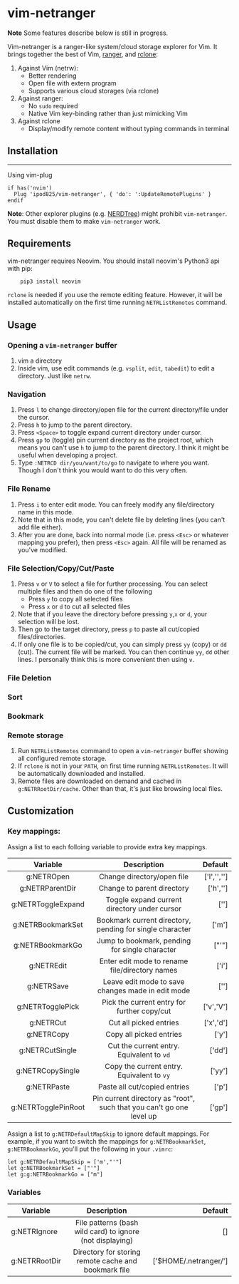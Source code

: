 vim-netranger
=============

__Note__ Some features describe below is still in progress.

Vim-netranger is a ranger-like system/cloud storage explorer for Vim. It brings together the best of Vim, [ranger](https://github.com/ranger/ranger), and [rclone](https://rclone.org/):

1. Against Vim (netrw):
    - Better rendering
    - Open file with extern program
    - Supports various cloud storages (via rclone)
2. Against ranger:
    - No `sudo` required
    - Native Vim key-binding rather than just mimicking Vim
3. Against rclone
    - Display/modify remote content without typing commands in terminal

## Installation
------------

Using vim-plug

```viml
if has('nvim')
  Plug 'ipod825/vim-netranger', { 'do': ':UpdateRemotePlugins' }
endif
```
__Note__: Other explorer plugins (e.g. [NERDTree](https://github.com/scrooloose/nerdtree)) might prohibit `vim-netranger`. You must disable them to make `vim-netranger` work.

## Requirements

vim-netranger requires Neovim. You should install neovim's Python3 api with pip:

```bash
    pip3 install neovim
```

`rclone` is needed if you use the remote editing feature. However, it will be installed automatically on the first time running `NETRListRemotes` command.


## Usage

### Opening a `vim-netranger` buffer
1. vim a directory
2. Inside vim, use edit commands (e.g. `vsplit`, `edit`, `tabedit`) to edit a directory. Just like `netrw`.

### Navigation
1. Press `l` to change directory/open file for the current directory/file under the cursor.
2. Press `h` to jump to the parent directory.
3. Press `<Space>` to toggle expand current directory under cursor.
4. Press `gp` to (toggle) pin current directory as the project root, which means you can't use `h` to jump to the parent directory. I think it might be useful when developing a project.
5. Type `:NETRCD dir/you/want/to/go` to navigate to where you want. Though I don't think you would want to do this very often.

### File Rename
1. Press `i` to enter edit mode. You can freely modify any file/directory name in this mode.
2. Note that in this mode, you can't delete file by deleting lines (you can't add file either).
3. After you are done, back into normal mode (i.e. press `<Esc>` or whatever mapping you prefer), then press `<Esc>` again. All file will be renamed as you've modified.

### File Selection/Copy/Cut/Paste
1. Press `v` or `V` to select a file for further processing. You can select multiple files and then do one of the following
    * Press `y` to copy all selected files
    * Press `x` or `d` to cut all selected files
2. Note that if you leave the directory before pressing `y`,`x` or `d`, your selection will be lost.
3. Then go to the target directory, press `p` to paste all cut/copied files/directories.
4. If only one file is to be copied/cut, you can simply press `yy` (copy) or `dd` (cut). The current file will be marked. You can then continue `yy`,  `dd` other lines. I personally think this is more convenient then using `v`.

### File Deletion

### Sort

### Bookmark

### Remote storage
1. Run `NETRListRemotes` command to open a `vim-netranger` buffer showing all configured remote storage.
2. If `rclone` is not in your `PATH`, on first time running `NETRListRemotes`. It will be automatically downloaded and installed.
3. Remote files are downloaded on demand and cached in `g:NETRRootDir/cache`. Other than that, it's just like browsing local files.


## Customization
### Key mappings:
Assign a list to each folloing variable to provide extra key mappings.

| Variable            | Description                                                          | Default                |
| :-----------:       | :-------------:                                                      | ----------------:      |
| g:NETROpen          | Change directory/open file                                           | ['l','<right>','<cr>'] |
| g:NETRParentDir     | Change to parent directory                                           | ['h','<left>']         |
| g:NETRToggleExpand  | Toggle expand current directory under cursor                         | ['<space>']            |
| g:NETRBookmarkSet   | Bookmark current directory, pending for single character             | ['m']                  |
| g:NETRBookmarkGo    | Jump to bookmark, pending for single character                       | ["'"]                  |
| g:NETREdit          | Enter edit mode to rename file/directory names                       | ['i']                  |
| g:NETRSave          | Leave edit mode to save changes made in edit mode                    | ['<Esc>']              |
| g:NETRTogglePick    | Pick the current entry for further copy/cut                          | ['v','V']              |
| g:NETRCut           | Cut all picked entries                                               | ['x','d']              |
| g:NETRCopy          | Copy all picked entries                                              | ['y']                  |
| g:NETRCutSingle     | Cut the current entry. Equivalent to `vd`                            | ['dd']                 |
| g:NETRCopySingle    | Copy the current entry. Equivalent to `vy`                           | ['yy']                 |
| g:NETRPaste         | Paste all cut/copied entries                                         | ['p']                  |
| g:NETRTogglePinRoot | Pin current directory as "root", such that you can't go one level up | ['gp']                 |
    

Assign a list to `g:NETRDefaultMapSkip` to ignore default mappings. For example, if you want to switch the mappings for `g:NETRBookmarkSet`, `g:NETRBookmarkGo`, you'll put the following in your `.vimrc`:
```vim
let g:NETRDefaultMapSkip = ['m',"'"]
let g:NETRBookmarkSet = ["'"]
let g:g:NETRBookmarkGo = ["m"]
```

### Variables
| Variable          | Description                                              | Default                |
| -------------     | :-------------:                                          | ----------------:      |
| g:NETRIgnore      | File patterns (bash wild card) to ignore (not displaying)| []                     |
| g:NETRRootDir     | Directory for storing remote cache and bookmark file     | ['$HOME/.netranger/']  |
